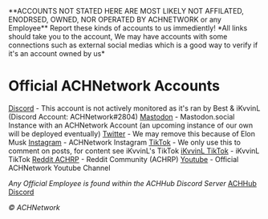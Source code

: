 <link href="https://achnetwork.xyz/extra/css/info-pages.css" rel="stylesheet">
**ACCOUNTS NOT STATED HERE ARE MOST LIKELY NOT AFFILATED, ENODRSED, OWNED, NOR OPERATED BY ACHNETWORK or any Employee** Report these kinds of accounts to us immediently!
*All links should take you to the account, We may have accounts with some connections such as external social medias which is a good way to verify if it's an account owned by us*

# Official ACHNetwork Accounts
[Discord](https://discord.com/users/987105777502257172) - This account is not actively monitored as it's ran by Best & iKvvinL (Discord Account: ACHNetwork#2804)
[Mastodon](https://mastodon.social/@AnythingCanHappen) - Mastodon.social Instance with an ACHNetwork Account (an upcoming instance of our own will be deployed eventually)
[Twitter](https://twitter.com/ach_network) - We may remove this because of Elon Musk
[Instagram](https://www.instagram.com/achnetwork/) - ACHNetwork Instagram
[TikTok](https://www.tiktok.com/@ach_network) - We only use this to comment on posts, for content see iKvvinL's TikTok
[iKvvinL TikTok](https://www.tiktok.com/@ikvvinl) - iKvvinL TikTok
[Reddit ACHRP](https://www.reddit.com/r/AnythingCanHappenRP/) - Reddit Community (ACHRP)
[Youtube](https://www.youtube.com/channel/UC-jTujasOcNGXtlFOchLIlA) - Official ACHNetwork Youtube Channel

*Any Official Employee is found within the ACHHub Discord Server*
[ACHHub Discord](https://discord.gg/83VUjFh7zB)

*© ACHNetwork*
